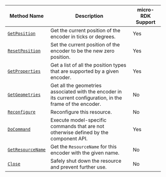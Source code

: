 <!-- prettier-ignore -->
| Method Name | Description | micro-RDK Support |
| ----------- | ----------- | ----------------- |
| [`GetPosition`](/components/encoder/#getposition) | Get the current position of the encoder in ticks or degrees. | Yes |
| [`ResetPosition`](/components/encoder/#resetposition) | Set the current position of the encoder to be the new zero position. | Yes |
| [`GetProperties`](/components/encoder/#getproperties) | Get a list of all the position types that are supported by a given encoder. | Yes |
| [`GetGeometries`](/components/encoder/#getgeometries) | Get all the geometries associated with the encoder in its current configuration, in the frame of the encoder. | No |
| [`Reconfigure`](/components/encoder/#reconfigure) | Reconfigure this resource. | No |
| [`DoCommand`](/components/encoder/#docommand) | Execute model-specific commands that are not otherwise defined by the component API. | Yes |
| [`GetResourceName`](/components/encoder/#getresourcename) | Get the `ResourceName` for this encoder with the given name. | No |
| [`Close`](/components/encoder/#close) | Safely shut down the resource and prevent further use. | No |
